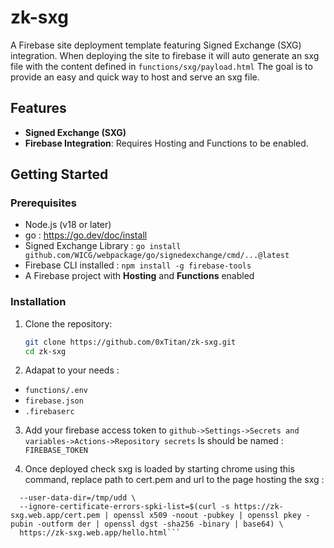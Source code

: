 # zk-sxg

A Firebase site deployment template featuring Signed Exchange (SXG) integration.
When deploying the site to firebase it will auto generate an sxg file with the content defined in ```functions/sxg/payload.html```
The goal is to provide an easy and quick way to host and serve an sxg file.

## Features
- **Signed Exchange (SXG)**
- **Firebase Integration**: Requires Hosting and Functions to be enabled.

## Getting Started

### Prerequisites
- Node.js (v18 or later)
- go : https://go.dev/doc/install
- Signed Exchange Library : ```go install github.com/WICG/webpackage/go/signedexchange/cmd/...@latest```
- Firebase CLI installed : ```npm install -g firebase-tools```
- A Firebase project with **Hosting** and **Functions** enabled

### Installation
1. Clone the repository:
   ```bash
   git clone https://github.com/0xTitan/zk-sxg.git
   cd zk-sxg
2. Adapat to your needs :
- ```functions/.env```
- ```firebase.json```
- ```.firebaserc```

3. Add your firebase access token to ```github->Settings->Secrets and variables->Actions->Repository secrets```
Is should be named : ```FIREBASE_TOKEN```

4. Once deployed check sxg is loaded by starting chrome using this command, replace path to cert.pem and url to the page hosting the sxg :
```google-chrome-stable \
  --user-data-dir=/tmp/udd \
  --ignore-certificate-errors-spki-list=$(curl -s https://zk-sxg.web.app/cert.pem | openssl x509 -noout -pubkey | openssl pkey -pubin -outform der | openssl dgst -sha256 -binary | base64) \
  https://zk-sxg.web.app/hello.html```
